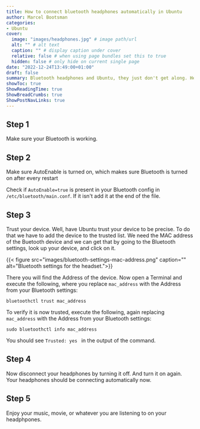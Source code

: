 ```yaml
---
title: How to connect bluetooth headphones automatically in Ubuntu
author: Marcel Bootsman
categories:
- Ubuntu
cover: 
  image: "images/headphones.jpg" # image path/url
  alt: "" # alt text
  caption: "" # display caption under cover
  relative: false # when using page bundles set this to true
  hidden: false # only hide on current single page
date: "2022-12-24T13:49:00+01:00"
draft: false
summary: Bluetooth headphones and Ubuntu, they just don't get along. Here's how to fix auto-connect for your Bluetooth headphones.
showToc: true
ShowReadingTime: true
ShowBreadCrumbs: true
ShowPostNavLinks: true
---
```


## Step 1 ##
Make sure your Bluetooth is working.

## Step 2 ##
Make sure AutoEnable is turned on, which makes sure Bluetooth is turned on after every restart

Check if `AutoEnable=true` is present in your Bluetooth config in `/etc/bluetooth/main.conf`. If it isn't add it at the end of the file.

## Step 3 ##

Trust your device. Well, have Ubuntu trust your device to be precise. To do that we have to add the device to the trusted list. We need the MAC address of the Buetooth device and we can get that by going to the Bluetooth settings, look up your device, and click on it.

{{< figure src="images/bluetooth-settings-mac-address.png" caption="" alt="Bluetooth settings for the headset.">}}

There you will find the Address of the device.
Now open a Terminal and execute the following, where you replace `mac_address` with the Address from your Bluetooth settings: 
```
bluetoothctl trust mac_address
```

To verify it is now trusted, execute the following, again replacing `mac_address` with the Address from your Bluetooth settings:
```
sudo bluetoothctl info mac_address
```

You should see `Trusted: yes ` in the output of the command.

## Step 4 ##

Now disconnect your headphones by turning it off. And turn it on again. Your headphones should be connecting automatically now.

## Step 5 ##

Enjoy your music, movie, or whatever you are listening to on your headphpones.